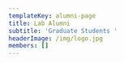 ```yaml
---
templateKey: alumni-page
title: Lab Alumni
subtitle: 'Graduate Students '
headerImage: /img/logo.jpg
members: []
---
```



